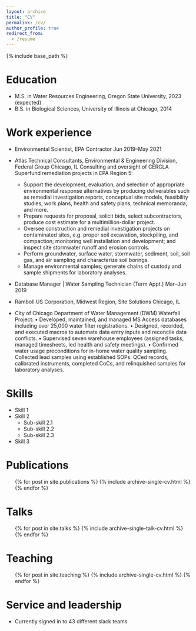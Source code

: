```yaml
---
layout: archive
title: "CV"
permalink: /cv/
author_profile: true
redirect_from:
  - /resume
---
```


{% include base_path %}

Education
======
* M.S. in Water Resources Engineering, Oregon State University, 2023 (expected)
* B.S. in Biological Sciences, University of Illinois at Chicago, 2014


Work experience
======
 
* Environmental Scientist, EPA Contractor	                                   Jun 2019–May 2021
* Atlas Technical Consultants, Environmental & Engineering Division, Federal Group	     Chicago, IL
Consulting and oversight of CERCLA Superfund remediation projects in EPA Region 5:
  * Support the development, evaluation, and selection of appropriate environmental response alternatives by producing deliverables such as remedial investigation reports, conceptual site models, feasibility studies, work plans, health and safety plans, technical memoranda, and more.
  * Prepare requests for proposal, solicit bids, select subcontractors, produce cost estimate for a multimillion-dollar project.
  * Oversee construction and remedial investigation projects on contaminated sites, e.g. proper soil excavation, stockpiling, and compaction; monitoring well installation and development; and inspect site stormwater runoff and erosion controls.
  * Perform groundwater, surface water, stormwater, sediment, soil, soil gas, and air sampling and characterize soil borings. 
  * Manage environmental samples; generate chains of custody and sample shipments for laboratory analyses.


* Database Manager | Water Sampling Technician (Term Appt.)	Mar–Jun 2019
* Ramboll US Corporation, Midwest Region, Site Solutions	     Chicago, IL
* City of Chicago Department of Water Management (DWM) Waterfall Project:
•	Developed, maintained, and managed MS Access databases including over 25,000 water filter registrations. 
•	Designed, recorded, and executed macros to automate data entry inputs and reconcile data conflicts.
•	Supervised seven warehouse employees (assigned tasks, managed timesheets, led health and safety meetings). 
•	Confirmed water usage preconditions for in-home water quality sampling. Collected lead samples using established SOPs.
QCed records, calibrated instruments, completed CoCs, and relinquished samples for laboratory analyses.

  
Skills
======
* Skill 1
* Skill 2
  * Sub-skill 2.1
  * Sub-skill 2.2
  * Sub-skill 2.3
* Skill 3

Publications
======
  <ul>{% for post in site.publications %}
    {% include archive-single-cv.html %}
  {% endfor %}</ul>
  
Talks
======
  <ul>{% for post in site.talks %}
    {% include archive-single-talk-cv.html %}
  {% endfor %}</ul>
  
Teaching
======
  <ul>{% for post in site.teaching %}
    {% include archive-single-cv.html %}
  {% endfor %}</ul>
  
Service and leadership
======
* Currently signed in to 43 different slack teams
